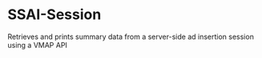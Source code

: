 # SSAI-Session
Retrieves and prints summary data from a server-side ad insertion session using a VMAP API
